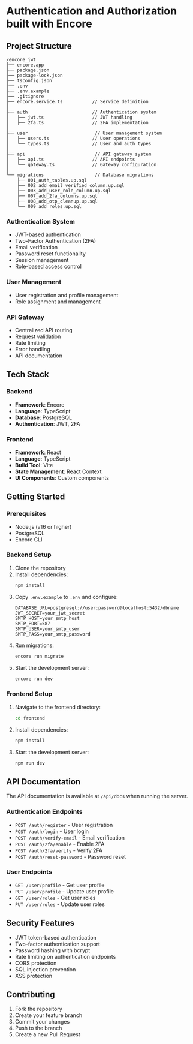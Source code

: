 # Authentication and Authorization built with Encore


## Project Structure

```
/encore_jwt
├── encore.app
├── package.json
├── package-lock.json
├── tsconfig.json
├── .env
├── .env.example
├── .gitignore
├── encore.service.ts           // Service definition
│
├── auth                        // Authentication system
│   ├── jwt.ts                  // JWT handling
│   ├── 2fa.ts                  // 2FA implementation
│
├── user                         // User management system
│   ├── users.ts                // User operations
│   └── types.ts                // User and auth types
│
├── api                          // API gateway system
│   ├── api.ts                  // API endpoints
│   └── gateway.ts              // Gateway configuration
│
└── migrations                   // Database migrations
    ├── 001_auth_tables.up.sql
    ├── 002_add_email_verified_column.up.sql
    ├── 003_add_user_role_column.up.sql
    ├── 007_add_2fa_columns.up.sql
    ├── 008_add_otp_cleanup.up.sql
    └── 009_add_roles.up.sql
```


### Authentication System
- JWT-based authentication
- Two-Factor Authentication (2FA)
- Email verification
- Password reset functionality
- Session management
- Role-based access control

### User Management
- User registration and profile management
- Role assignment and management

### API Gateway
- Centralized API routing
- Request validation
- Rate limiting
- Error handling
- API documentation

## Tech Stack

### Backend
- **Framework**: Encore
- **Language**: TypeScript
- **Database**: PostgreSQL
- **Authentication**: JWT, 2FA

### Frontend
- **Framework**: React
- **Language**: TypeScript
- **Build Tool**: Vite
- **State Management**: React Context
- **UI Components**: Custom components

## Getting Started

### Prerequisites
- Node.js (v16 or higher)
- PostgreSQL
- Encore CLI

### Backend Setup
1. Clone the repository
2. Install dependencies:
   ```bash
   npm install
   ```
3. Copy `.env.example` to `.env` and configure:
   ```
   DATABASE_URL=postgresql://user:password@localhost:5432/dbname
   JWT_SECRET=your_jwt_secret
   SMTP_HOST=your_smtp_host
   SMTP_PORT=587
   SMTP_USER=your_smtp_user
   SMTP_PASS=your_smtp_password
   ```
4. Run migrations:
   ```bash
   encore run migrate
   ```
5. Start the development server:
   ```bash
   encore run dev
   ```

### Frontend Setup
1. Navigate to the frontend directory:
   ```bash
   cd frontend
   ```
2. Install dependencies:
   ```bash
   npm install
   ```
3. Start the development server:
   ```bash
   npm run dev
   ```

## API Documentation

The API documentation is available at `/api/docs` when running the server.

### Authentication Endpoints
- `POST /auth/register` - User registration
- `POST /auth/login` - User login
- `POST /auth/verify-email` - Email verification
- `POST /auth/2fa/enable` - Enable 2FA
- `POST /auth/2fa/verify` - Verify 2FA
- `POST /auth/reset-password` - Password reset

### User Endpoints
- `GET /user/profile` - Get user profile
- `PUT /user/profile` - Update user profile
- `GET /user/roles` - Get user roles
- `PUT /user/roles` - Update user roles

## Security Features
- JWT token-based authentication
- Two-factor authentication support
- Password hashing with bcrypt
- Rate limiting on authentication endpoints
- CORS protection
- SQL injection prevention
- XSS protection

## Contributing
1. Fork the repository
2. Create your feature branch
3. Commit your changes
4. Push to the branch
5. Create a new Pull Request
